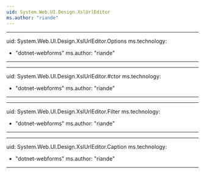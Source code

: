 ```yaml
---
uid: System.Web.UI.Design.XslUrlEditor
ms.author: "riande"
---
```


---
uid: System.Web.UI.Design.XslUrlEditor.Options
ms.technology: 
  - "dotnet-webforms"
ms.author: "riande"
---

---
uid: System.Web.UI.Design.XslUrlEditor.#ctor
ms.technology: 
  - "dotnet-webforms"
ms.author: "riande"
---

---
uid: System.Web.UI.Design.XslUrlEditor.Filter
ms.technology: 
  - "dotnet-webforms"
ms.author: "riande"
---

---
uid: System.Web.UI.Design.XslUrlEditor.Caption
ms.technology: 
  - "dotnet-webforms"
ms.author: "riande"
---
